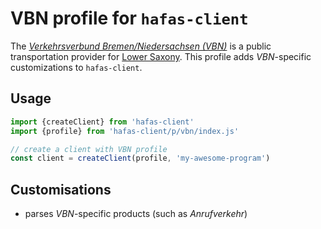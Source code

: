 # VBN profile for `hafas-client`

The [*Verkehrsverbund Bremen/Niedersachsen (VBN)*](https://de.wikipedia.org/wiki/Verkehrsverbund_Bremen/Niedersachsen) is a public transportation provider for [Lower Saxony](https://en.wikipedia.org/wiki/Lower_Saxony). This profile adds *VBN*-specific customizations to `hafas-client`.

## Usage

```js
import {createClient} from 'hafas-client'
import {profile} from 'hafas-client/p/vbn/index.js'

// create a client with VBN profile
const client = createClient(profile, 'my-awesome-program')
```


## Customisations

- parses *VBN*-specific products (such as *Anrufverkehr*)
